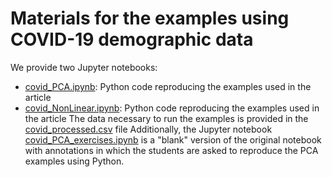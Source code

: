 # Materials for the examples using COVID-19 demographic data
We provide two Jupyter notebooks:
- [covid_PCA.ipynb](): Python code reproducing the examples used in the article
- [covid_NonLinear.ipynb](): Python code reproducing the examples used in the article
The data necessary to run the examples is provided in the [covid_processed.csv]() file
Additionally, the Jupyter notebook [covid_PCA_exercises.ipynb]() is a "blank" version of the original notebook with annotations in which the students are asked to reproduce the PCA examples using Python.
